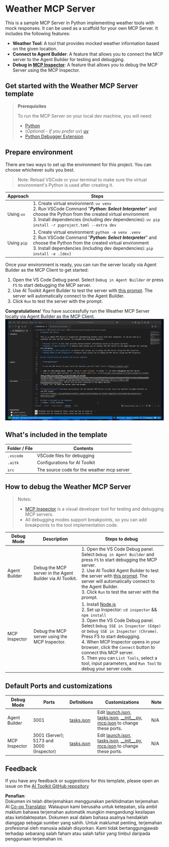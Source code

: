 <!--
CO_OP_TRANSLATOR_METADATA:
{
  "original_hash": "999c5e7623c1e2d5e5a07c2feb39eb67",
  "translation_date": "2025-06-10T06:34:50+00:00",
  "source_file": "10-StreamliningAIWorkflowsBuildingAnMCPServerWithAIToolkit/lab3/code/weather_mcp/README.md",
  "language_code": "ms"
}
-->
# Weather MCP Server

This is a sample MCP Server in Python implementing weather tools with mock responses. It can be used as a scaffold for your own MCP Server. It includes the following features: 

- **Weather Tool**: A tool that provides mocked weather information based on the given location.
- **Connect to Agent Builder**: A feature that allows you to connect the MCP server to the Agent Builder for testing and debugging.
- **Debug in [MCP Inspector](https://github.com/modelcontextprotocol/inspector)**: A feature that allows you to debug the MCP Server using the MCP Inspector.

## Get started with the Weather MCP Server template

> **Prerequisites**
>
> To run the MCP Server on your local dev machine, you will need:
>
> - [Python](https://www.python.org/)
> - (*Optional - if you prefer uv*) [uv](https://github.com/astral-sh/uv)
> - [Python Debugger Extension](https://marketplace.visualstudio.com/items?itemName=ms-python.debugpy)

## Prepare environment

There are two ways to set up the environment for this project. You can choose whichever suits you best.

> Note: Reload VSCode or your terminal to make sure the virtual environment's Python is used after creating it.

| Approach | Steps |
| -------- | ----- |
| Using `uv` | 1. Create virtual environment: `uv venv` <br>2. Run VSCode Command "***Python: Select Interpreter***" and choose the Python from the created virtual environment <br>3. Install dependencies (including dev dependencies): `uv pip install -r pyproject.toml --extra dev` |
| Using `pip` | 1. Create virtual environment: `python -m venv .venv` <br>2. Run VSCode Command "***Python: Select Interpreter***" and choose the Python from the created virtual environment<br>3. Install dependencies (including dev dependencies): `pip install -e .[dev]` | 

Once your environment is ready, you can run the server locally via Agent Builder as the MCP Client to get started:
1. Open the VS Code Debug panel. Select `Debug in Agent Builder` or press `F5` to start debugging the MCP server.
2. Use AI Toolkit Agent Builder to test the server with [this prompt](../../../../../../../../../../../open_prompt_builder). The server will automatically connect to the Agent Builder.
3. Click `Run` to test the server with the prompt.

**Congratulations**! You have successfully run the Weather MCP Server locally via Agent Builder as the MCP Client.
![DebugMCP](https://raw.githubusercontent.com/microsoft/windows-ai-studio-templates/refs/heads/dev/mcpServers/mcp_debug.gif)

## What's included in the template

| Folder / File| Contents                                     |
| ------------ | -------------------------------------------- |
| `.vscode`    | VSCode files for debugging                   |
| `.aitk`      | Configurations for AI Toolkit                |
| `src`        | The source code for the weather mcp server   |

## How to debug the Weather MCP Server

> Notes:
> - [MCP Inspector](https://github.com/modelcontextprotocol/inspector) is a visual developer tool for testing and debugging MCP servers.
> - All debugging modes support breakpoints, so you can add breakpoints to the tool implementation code.

| Debug Mode | Description | Steps to debug |
| ---------- | ----------- | --------------- |
| Agent Builder | Debug the MCP server in the Agent Builder via AI Toolkit. | 1. Open the VS Code Debug panel. Select `Debug in Agent Builder` and press `F5` to start debugging the MCP server.<br>2. Use AI Toolkit Agent Builder to test the server with [this prompt](../../../../../../../../../../../open_prompt_builder). The server will automatically connect to the Agent Builder.<br>3. Click `Run` to test the server with the prompt. |
| MCP Inspector | Debug the MCP server using the MCP Inspector. | 1. Install [Node.js](https://nodejs.org/)<br> 2. Set up Inspector: `cd inspector` && `npm install` <br> 3. Open the VS Code Debug panel. Select `Debug SSE in Inspector (Edge)` or `Debug SSE in Inspector (Chrome)`. Press F5 to start debugging.<br> 4. When MCP Inspector opens in your browser, click the `Connect` button to connect this MCP server.<br> 5. Then you can `List Tools`, select a tool, input parameters, and `Run Tool` to debug your server code.<br> |

## Default Ports and customizations

| Debug Mode | Ports | Definitions | Customizations | Note |
| ---------- | ----- | ------------ | -------------- |-------------- |
| Agent Builder | 3001 | [tasks.json](../../../../../../10-StreamliningAIWorkflowsBuildingAnMCPServerWithAIToolkit/lab3/code/weather_mcp/.vscode/tasks.json) | Edit [launch.json](../../../../../../10-StreamliningAIWorkflowsBuildingAnMCPServerWithAIToolkit/lab3/code/weather_mcp/.vscode/launch.json), [tasks.json](../../../../../../10-StreamliningAIWorkflowsBuildingAnMCPServerWithAIToolkit/lab3/code/weather_mcp/.vscode/tasks.json), [\_\_init\_\_.py](../../../../../../10-StreamliningAIWorkflowsBuildingAnMCPServerWithAIToolkit/lab3/code/weather_mcp/src/__init__.py), [mcp.json](../../../../../../10-StreamliningAIWorkflowsBuildingAnMCPServerWithAIToolkit/lab3/code/weather_mcp/.aitk/mcp.json) to change these ports. | N/A |
| MCP Inspector | 3001 (Server); 5173 and 3000 (Inspector) | [tasks.json](../../../../../../10-StreamliningAIWorkflowsBuildingAnMCPServerWithAIToolkit/lab3/code/weather_mcp/.vscode/tasks.json) | Edit [launch.json](../../../../../../10-StreamliningAIWorkflowsBuildingAnMCPServerWithAIToolkit/lab3/code/weather_mcp/.vscode/launch.json), [tasks.json](../../../../../../10-StreamliningAIWorkflowsBuildingAnMCPServerWithAIToolkit/lab3/code/weather_mcp/.vscode/tasks.json), [\_\_init\_\_.py](../../../../../../10-StreamliningAIWorkflowsBuildingAnMCPServerWithAIToolkit/lab3/code/weather_mcp/src/__init__.py), [mcp.json](../../../../../../10-StreamliningAIWorkflowsBuildingAnMCPServerWithAIToolkit/lab3/code/weather_mcp/.aitk/mcp.json) to change these ports.| N/A |

## Feedback

If you have any feedback or suggestions for this template, please open an issue on the [AI Toolkit GitHub repository](https://github.com/microsoft/vscode-ai-toolkit/issues)

**Penafian**:  
Dokumen ini telah diterjemahkan menggunakan perkhidmatan terjemahan AI [Co-op Translator](https://github.com/Azure/co-op-translator). Walaupun kami berusaha untuk ketepatan, sila ambil maklum bahawa terjemahan automatik mungkin mengandungi kesilapan atau ketidaktepatan. Dokumen asal dalam bahasa asalnya hendaklah dianggap sebagai sumber yang sahih. Untuk maklumat penting, terjemahan profesional oleh manusia adalah disyorkan. Kami tidak bertanggungjawab terhadap sebarang salah faham atau salah tafsir yang timbul daripada penggunaan terjemahan ini.
